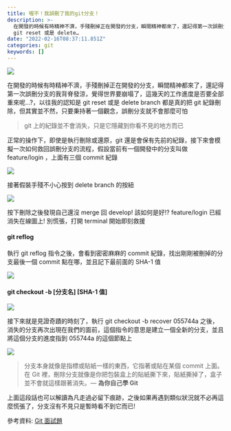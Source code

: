 ```yaml
---
title: 喔不！我誤刪了我的git分支！
description: >-
  在開發的時候有時精神不濟，手殘刪掉正在開發的分支，瞬間精神都來了，還記得第一次誤刪分支的我背脊發涼，覺得世界要崩塌了，這幾天的工作進度是否要全部重來呢…?，以往我的認知是
  git reset 或是 delete…
date: "2022-02-16T08:37:11.851Z"
categories: git
keywords: []
---
```


![](/Users/joectchang_mac/Downloads/medium-export-a/post2022/md_1697073583233/img/1____QPyLdHZHY8NbZZ09QF4Ug.jpeg)

在開發的時候有時精神不濟，手殘刪掉正在開發的分支，瞬間精神都來了，還記得第一次誤刪分支的我背脊發涼，覺得世界要崩塌了，這幾天的工作進度是否要全部重來呢…?，以往我的認知是 git reset 或是 delete branch 都是真的把 git 紀錄刪除，但其實並不然，只要秉持著一個觀念，誤刪分支就不會那麼可怕

> git 上的紀錄並不會消失，只是它隱藏到你看不見的地方而已

正常的操作下，即使是執行刪除或還原，git 還是會保有先前的紀錄，接下來會模擬一次如何救回誤刪分支的流程，假設當前有一個開發中的分支叫做 feature/login ，上面有三個 commit 紀錄

![](/Users/joectchang_mac/Downloads/medium-export-a/post2022/md_1697073583233/img/1__VEOUdXm7uEpDTobA4AK__cg.png)

接著假裝手殘不小心按到 delete branch 的按紐

![](/Users/joectchang_mac/Downloads/medium-export-a/post2022/md_1697073583233/img/1__MmWHQEWH9rK62hN4i4CqyA.png)

按下刪除之後發現自己還沒 merge 回 develop! 該如何是好!? feature/login 已經消失在線圖上! 別慌張，打開 terminal 開始即刻救援

#### git reflog

執行 git reflog 指令之後，會看到密密麻麻的 commit 紀錄，找出剛剛被刪掉的分支最後一個 commit 點在哪，並且記下最前面的 SHA-1 值

![](/Users/joectchang_mac/Downloads/medium-export-a/post2022/md_1697073583233/img/1__08jo2N1OB8mwn411D3h6RA.png)

#### git checkout -b \[分支名\] \[SHA-1 值\]

![](/Users/joectchang_mac/Downloads/medium-export-a/post2022/md_1697073583233/img/1__WLR15fPSpKETOOmlDmbUUA.png)

接下來就是見證奇蹟的時刻了，執行 git checkout -b recover 055744a 之後，消失的分支再次出現在我們的面前，這個指令的意思是建立一個全新的分支，並且將這個分支的進度指到 055744a 的這個節點上

![](/Users/joectchang_mac/Downloads/medium-export-a/post2022/md_1697073583233/img/1__H6__x7uVFxl__kcbwfIkwfrw.png)

> 分支本身就像是指標或貼紙一樣的東西，它指著或貼在某個 commit 上面。在 Git 裡，刪除分支就像是你把包裝盒上的貼紙撕下來，貼紙撕掉了，盒子並不會就這樣跟著消失。— **為你自己學 Git**

上面這段話也可以解讀為凡走過必留下痕跡，之後如果再遇到類似狀況就不必再這麼慌張了，分支沒有不見只是暫時看不到它而已!

參考資料: [Git 面試題](https://gitbook.tw/interview)
